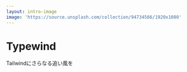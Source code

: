 ```yaml
---
layout: intro-image
image: 'https://source.unsplash.com/collection/94734566/1920x1080'
---
```


<div class="absolute top-20 bottom-20 left-20 right-20">
    <h1>Typewind</h1>
    <p>Tailwindにさらなる追い風を</p>
</div>

<!-- 
# 目次

- Tailwind知ってますか？
- TypeScript知ってますか？
- Tailwindのこんな事に困ってませんか？
- その悩み『Typewind』が解決してくれます
- Typewindとは
- 特徴
- 簡単な使い方
    - Normal Usage
    - Modifiers
    - Important
    - Arbitrary Values
    - Arbitrary Variants
    - Arbitrary Utilities
- まとめ
-->